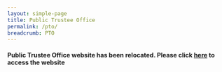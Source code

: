 ```yaml
---
layout: simple-page
title: Public Trustee Office
permalink: /pto/
breadcrumb: PTO
---
```


#### Public Trustee Office website has been relocated. Please click [here](https://pto.mlaw.gov.sg) to access the website
